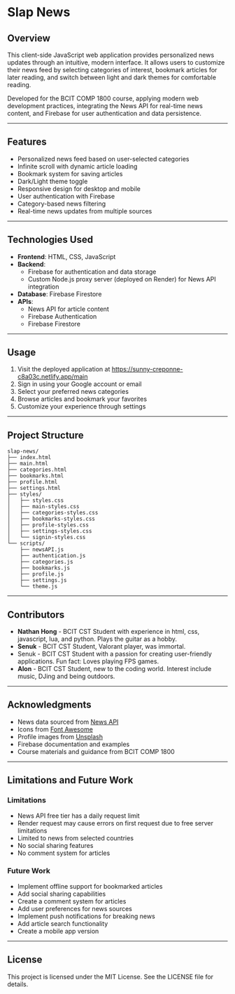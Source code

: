 # Slap News

## Overview

This client-side JavaScript web application provides personalized news updates through an intuitive, modern interface. It allows users to customize their news feed by selecting categories of interest, bookmark articles for later reading, and switch between light and dark themes for comfortable reading.

Developed for the BCIT COMP 1800 course, applying modern web development practices, integrating the News API for real-time news content, and Firebase for user authentication and data persistence.

---

## Features

- Personalized news feed based on user-selected categories
- Infinite scroll with dynamic article loading
- Bookmark system for saving articles
- Dark/Light theme toggle
- Responsive design for desktop and mobile
- User authentication with Firebase
- Category-based news filtering
- Real-time news updates from multiple sources

---

## Technologies Used

- **Frontend**: HTML, CSS, JavaScript
- **Backend**: 
  - Firebase for authentication and data storage
  - Custom Node.js proxy server (deployed on Render) for News API integration
- **Database**: Firebase Firestore
- **APIs**: 
  - News API for article content
  - Firebase Authentication
  - Firebase Firestore

---

## Usage

1. Visit the deployed application at https://sunny-creponne-c8a03c.netlify.app/main
2. Sign in using your Google account or email
3. Select your preferred news categories
4. Browse articles and bookmark your favorites
5. Customize your experience through settings

---

## Project Structure

```
slap-news/
├── index.html
├── main.html
├── categories.html
├── bookmarks.html
├── profile.html
├── settings.html
├── styles/
│   ├── styles.css
│   ├── main-styles.css
│   ├── categories-styles.css
│   ├── bookmarks-styles.css
│   ├── profile-styles.css
│   ├── settings-styles.css
│   └── signin-styles.css
└── scripts/
    ├── newsAPI.js
    ├── authentication.js
    ├── categories.js
    ├── bookmarks.js
    ├── profile.js
    ├── settings.js
    └── theme.js
```

---

## Contributors

- **Nathan Hong** - BCIT CST Student with experience in html, css, javascript, lua, and python. Plays the guitar as a hobby.
- **Senuk** - BCIT CST Student, Valorant player, was immortal.
- Senuk - BCIT CST Student with a passion for creating user-friendly applications. Fun fact: Loves playing FPS games.
- **Alon** - BCIT CST Student, new to the coding world. Interest include music, DJing and being outdoors.

---

## Acknowledgments

- News data sourced from [News API](https://newsapi.org/)
- Icons from [Font Awesome](https://fontawesome.com/)
- Profile images from [Unsplash](https://unsplash.com/)
- Firebase documentation and examples
- Course materials and guidance from BCIT COMP 1800

---

## Limitations and Future Work

### Limitations

- News API free tier has a daily request limit
- Render request may cause errors on first request due to free server limitations
- Limited to news from selected countries
- No social sharing features
- No comment system for articles

### Future Work

- Implement offline support for bookmarked articles
- Add social sharing capabilities
- Create a comment system for articles
- Add user preferences for news sources
- Implement push notifications for breaking news
- Add article search functionality
- Create a mobile app version

---

## License


This project is licensed under the MIT License. See the LICENSE file for details.
